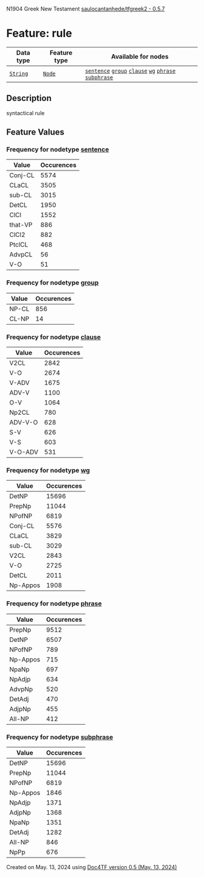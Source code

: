 N1904 Greek New Testament <a href="https://github.com/saulocantanhede/tfgreek2">saulocantanhede/tfgreek2 - 0.5.7</a>
# Feature: rule
Data type|Feature type|Available for nodes
---|---|---
[`String`](featuresbydatatype.md#string)|[`Node`](featuresbytype.md#node)| [`sentence`](featuresbynodetype.md#sentence)  [`group`](featuresbynodetype.md#group)  [`clause`](featuresbynodetype.md#clause)  [`wg`](featuresbynodetype.md#wg)  [`phrase`](featuresbynodetype.md#phrase)  [`subphrase`](featuresbynodetype.md#subphrase) 
## Description
syntactical rule
## Feature Values
### Frequency for nodetype [sentence](featuresbynodetype.md#sentence)
Value|Occurences
---|---
Conj-CL|5574
CLaCL|3505
sub-CL|3015
DetCL|1950
ClCl|1552
that-VP|886
ClCl2|882
PtclCL|468
AdvpCL|56
V-O|51
### Frequency for nodetype [group](featuresbynodetype.md#group)
Value|Occurences
---|---
NP-CL|856
CL-NP|14
### Frequency for nodetype [clause](featuresbynodetype.md#clause)
Value|Occurences
---|---
V2CL|2842
V-O|2674
V-ADV|1675
ADV-V|1100
O-V|1064
Np2CL|780
ADV-V-O|628
S-V|626
V-S|603
V-O-ADV|531
### Frequency for nodetype [wg](featuresbynodetype.md#wg)
Value|Occurences
---|---
DetNP|15696
PrepNp|11044
NPofNP|6819
Conj-CL|5576
CLaCL|3829
sub-CL|3029
V2CL|2843
V-O|2725
DetCL|2011
Np-Appos|1908
### Frequency for nodetype [phrase](featuresbynodetype.md#phrase)
Value|Occurences
---|---
PrepNp|9512
DetNP|6507
NPofNP|789
Np-Appos|715
NpaNp|697
NpAdjp|634
AdvpNp|520
DetAdj|470
AdjpNp|455
All-NP|412
### Frequency for nodetype [subphrase](featuresbynodetype.md#subphrase)
Value|Occurences
---|---
DetNP|15696
PrepNp|11044
NPofNP|6819
Np-Appos|1846
NpAdjp|1371
AdjpNp|1368
NpaNp|1351
DetAdj|1282
All-NP|846
NpPp|676
 

Created on May. 13, 2024 using [Doc4TF version 0.5 (May. 13, 2024)](https://github.com/tonyjurg/Doc4TF/blob/main/CreateFeatureDoc.ipynb) 